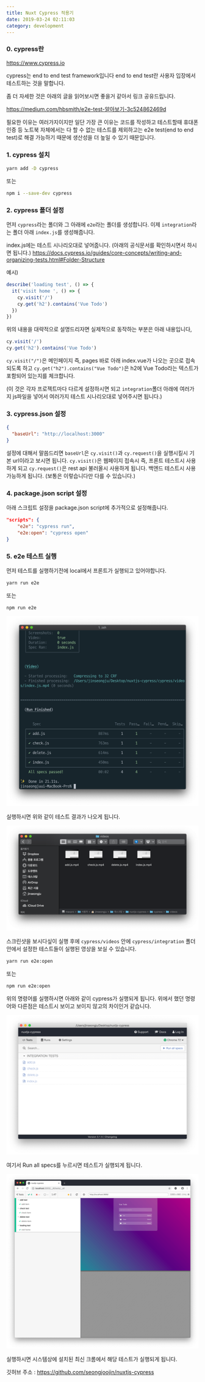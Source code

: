 ```yaml
---
title: Nuxt Cypress 적용기
date: 2019-03-24 02:11:03
category: development
---
```


### 0. cypress란

https://www.cypress.io

cypress는 end to end test framework입니다
end to end test란 사용자 입장에서 테스트하는 것을 말합니다.

좀 더 자세한 것은 아래의 글을 읽어보시면 좋을거 같아서 링크 공유드립니다.

https://medium.com/hbsmith/e2e-test-알아보기-3c524862469d

필요한 이유는 여러가지이지만 일단 가장 큰 이유는 코드를 작성하고 테스트할때 휴대폰인증 등 노트북 자체에서는 다 할 수 없는 테스트를 제외하고는 e2e test(end to end test)로 해결 가능하기 때문에 생산성을 더 높일 수 있기 때문입니다.

### 1. cypress 설치

```bash
yarn add -D cypress
```

또는

```bash
npm i --save-dev cypress
```

### 2. cypress 폴더 설정

먼저 `cypress`라는 폴더와 그 아래에 `e2e`라는 폴더를 생성합니다.
이제 `integration`라는 폴더 아래 `index.js`를 생성해줍니다.

index.js에는 테스트 시나리오대로 넣어줍니다.
(아래의 공식문서를 확인하시면서 하시면 됩니다.)
https://docs.cypress.io/guides/core-concepts/writing-and-organizing-tests.html#Folder-Structure

예시)

```javascript
describe('loading test', () => {
  it('visit home ', () => {
    cy.visit('/')
    cy.get('h2').contains('Vue Todo')
  })
})
```

위의 내용을 대략적으로 설명드리자면 실제적으로 동작하는 부분은 아래 내용입니다,

```javascript
cy.visit('/')
cy.get('h2').contains('Vue Todo')
```

`cy.visit("/")`은 메인페이지 즉, pages 바로 아래 index.vue가 나오는 곳으로 접속되도록 하고
`cy.get("h2").contains("Vue Todo")`은 h2에 Vue Todo라는 텍스트가 포함되어 있는지를 체크합니다.

(이 것은 각자 프로젝트마다 다르게 설정하시면 되고 `integration`폴더 아래에 여러가지 js파일을 넣어서 여러가지 테스트 시나리오대로 넣어주시면 됩니다.)

### 3. cypress.json 설정

```json
{
  "baseUrl": "http://localhost:3000"
}
```

설정에 대해서 말씀드리면 `baseUrl`은 `cy.visit()`과 `cy.request()`을 실행시킬시 기본 url이라고 보시면 됩니다.
`cy.visit()`은 웹페이지 접속시 즉, 프론트 테스트시 사용하게 되고
`cy.request()`은 rest api 불러올시 사용하게 됩니다. 백엔드 테스트시 사용 가능하게 됩니다.
(보통은 이렇습니다만 다를 수 있습니다.)

### 4. package.json script 설정

아래 스크립트 설정을 package.json script에 추가적으로 설정해줍니다.

```json
"scripts": {
    "e2e": "cypress run",
    "e2e:open": "cypress open"
}
```

### 5. e2e 테스트 실행

먼저 테스트를 실행하기전에 local에서 프론트가 실행되고 있어야합니다.

```bash
yarn run e2e
```

또는

```bash
npm run e2e
```

![nuxt_cypress1.png](./images/nuxt_cypress1.png)

실행하시면 위와 같이 테스트 결과가 나오게 됩니다.

![nuxt_cypress2.png](./images/nuxt_cypress2.png)

스크린샷을 보시다싶이 실행 후에 `cypress/videos` 안에 `cypress/integration` 폴더안에서 설정한 테스트들이 실행된 영상을 보실 수 있습니다.

```bash
yarn run e2e:open
```

또는

```bash
npm run e2e:open
```

위의 명령어를 실행하시면 아래와 같이 cypress가 실행되게 됩니다.
위에서 했던 명령어와 다른점은 테스트시 보이고 보이지 않고의 차이인거 같습니다.

![nuxt_cypress3.png](./images/nuxt_cypress3.png)

여기서 Run all specs를 누르시면 테스트가 실행되게 됩니다.

![nuxt_cypress4.png](./images/nuxt_cypress4.png)

실행하시면 시스템상에 설치된 최신 크롬에서 해당 테스트가 실행되게 됩니다.

깃허브 주소 : https://github.com/seongjoojin/nuxtjs-cypress
